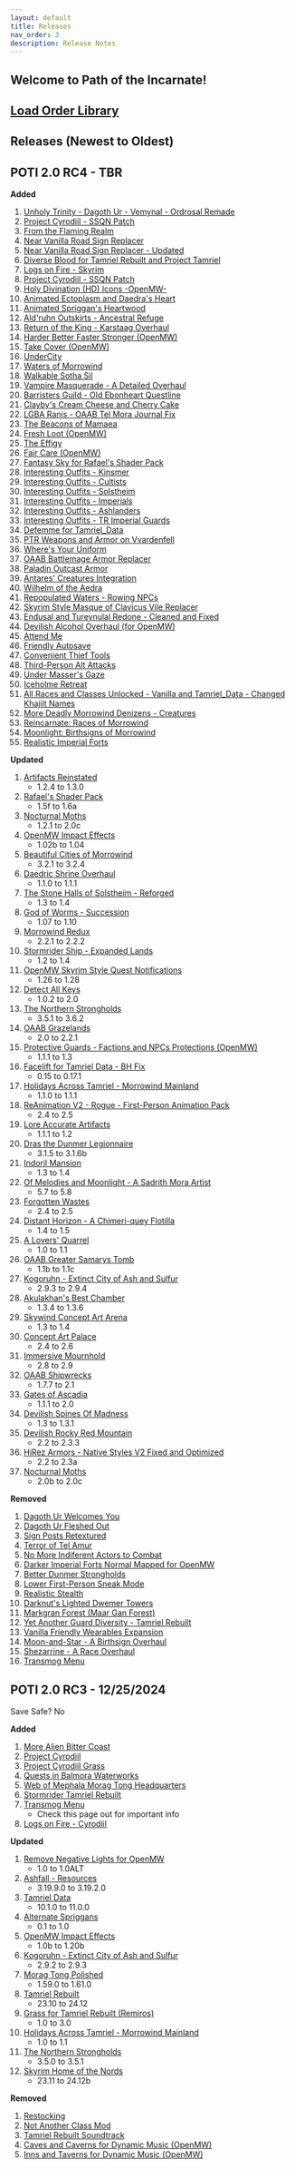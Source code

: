 ```yaml
---
layout: default
title: Releases
nav_order: 3
description: Release Notes
---
```

## Welcome to Path of the Incarnate!

## [Load Order Library](https://loadorderlibrary.com/lists/path-of-the-incarnate)

## Releases (Newest to Oldest)  

## POTI 2.0 RC4 - TBR

**Added**
1. [Unholy Trinity - Dagoth Ur - Vemynal - Ordrosal Remade](https://www.nexusmods.com/morrowind/mods/55564)
2. [Project Cyrodiil - SSQN Patch](https://www.nexusmods.com/morrowind/mods/55688)
3. [From the Flaming Realm](https://www.nexusmods.com/morrowind/mods/54696)
4. [Near Vanilla Road Sign Replacer](https://www.nexusmods.com/morrowind/mods/44957)
5. [Near Vanilla Road Sign Replacer - Updated](https://www.nexusmods.com/morrowind/mods/55651)
6. [Diverse Blood for Tamriel Rebuilt and Project Tamriel](https://www.nexusmods.com/morrowind/mods/55687)
7. [Logs on Fire - Skyrim](https://www.nexusmods.com/morrowind/mods/55665)
8. [Project Cyrodiil - SSQN Patch](https://www.nexusmods.com/morrowind/mods/55688)
9. [Holy Divination (HD) Icons -OpenMW-](https://www.nexusmods.com/morrowind/mods/55273)
10. [Animated Ectoplasm and Daedra's Heart](https://www.nexusmods.com/morrowind/mods/55386)
11. [Animated Spriggan's Heartwood](https://www.nexusmods.com/morrowind/mods/55386)
12. [Ald'ruhn Outskirts - Ancestral Refuge](https://www.nexusmods.com/morrowind/mods/55944)
13. [Return of the King - Karstaag Overhaul](https://www.nexusmods.com/morrowind/mods/55955)
14. [Harder Better Faster Stronger (OpenMW)](https://www.nexusmods.com/morrowind/mods/55542)
15. [Take Cover (OpenMW)](https://www.nexusmods.com/morrowind/mods/54976)
16. [UnderCity](https://www.nexusmods.com/morrowind/mods/54773)
17. [Waters of Morrowind](https://www.nexusmods.com/morrowind/mods/50203)
18. [Walkable Sotha Sil](https://www.nexusmods.com/morrowind/mods/55560)
19. [Vampire Masquerade - A Detailed Overhaul](https://www.nexusmods.com/morrowind/mods/56101)
20. [Barristers Guild - Old Ebonheart Questline](https://www.nexusmods.com/morrowind/mods/55995)
21. [Clayby's Cream Cheese and Cherry Cake](https://www.nexusmods.com/morrowind/mods/55915)
22. [LGBA Ranis - OAAB Tel Mora Journal Fix](https://www.nexusmods.com/morrowind/mods/56116)
23. [The Beacons of Mamaea](https://www.nexusmods.com/morrowind/mods/53875)
24. [Fresh Loot (OpenMW)](https://www.nexusmods.com/morrowind/mods/56005)
25. [The Effigy](https://www.nexusmods.com/morrowind/mods/56121)
26. [Fair Care (OpenMW)](https://www.nexusmods.com/morrowind/mods/55293)
27. [Fantasy Sky for Rafael's Shader Pack](https://www.nexusmods.com/morrowind/mods/56119)
28. [Interesting Outfits - Kinsmer](https://www.nexusmods.com/morrowind/mods/52167)
29. [Interesting Outfits - Cultists](https://www.nexusmods.com/morrowind/mods/51922)
30. [Interesting Outfits - Solstheim](https://www.nexusmods.com/morrowind/mods/53124)
31. [Interesting Outfits - Imperials](https://www.nexusmods.com/morrowind/mods/53651)
32. [Interesting Outfits - Ashlanders](https://www.nexusmods.com/morrowind/mods/54099)
33. [Interesting Outfits - TR Imperial Guards](https://www.nexusmods.com/morrowind/mods/55776)
34. [Defemme for Tamriel_Data](https://www.nexusmods.com/morrowind/mods/55990)
35. [PTR Weapons and Armor on Vvardenfell](https://www.nexusmods.com/morrowind/mods/53686)
36. [Where's Your Uniform](https://www.nexusmods.com/morrowind/mods/55932)
37. [OAAB Battlemage Armor Replacer](https://www.nexusmods.com/morrowind/mods/48683)
38. [Paladin Outcast Armor](https://www.nexusmods.com/morrowind/mods/55952)
39. [Antares' Creatures Integration](https://www.nexusmods.com/morrowind/mods/43249)
40. [Wilhelm of the Aedra](https://www.nexusmods.com/morrowind/mods/55948)
41. [Repopulated Waters - Rowing NPCs](https://www.nexusmods.com/morrowind/mods/53653)
42. [Skyrim Style Masque of Clavicus Vile Replacer](https://www.nexusmods.com/morrowind/mods/53600)
43. [Endusal and Tureynulal Redone - Cleaned and Fixed](https://www.nexusmods.com/morrowind/mods/56124)
44. [Devilish Alcohol Overhaul (for OpenMW)](https://www.nexusmods.com/morrowind/mods/55038)
45. [Attend Me](https://gitlab.com/urm-openmw-mods/attend-me/-/tree/0.49)
46. [Friendly Autosave](https://modding-openmw.com/mods/friendly-autosave/)
47. [Convenient Thief Tools](https://modding-openmw.com/mods/convenient-thief-tools/)
48. [Third-Person Alt Attacks](https://gitlab.com/fallchildren/openmw-third-person-alt-attacks)
49. [Under Masser's Gaze](https://www.nexusmods.com/morrowind/mods/55445)
50. [Iceholme Retreat](https://www.nexusmods.com/morrowind/mods/55221)
51. [All Races and Classes Unlocked - Vanilla and Tamriel_Data - Changed Khajiit Names](https://www.nexusmods.com/morrowind/mods/54339)
52. [More Deadly Morrowind Denizens - Creatures](https://www.nexusmods.com/morrowind/mods/48745)
53. [Reincarnate: Races of Morrowind](https://www.nexusmods.com/morrowind/mods/52397)
54. [Moonlight: Birthsigns of Morrowind](https://www.nexusmods.com/morrowind/mods/52456)
55. [Realistic Imperial Forts](https://www.nexusmods.com/morrowind/mods/56112)
   
**Updated**
1. [Artifacts Reinstated](https://www.nexusmods.com/morrowind/mods/48074)
   * 1.2.4 to 1.3.0
2. [Rafael's Shader Pack](https://www.nexusmods.com/morrowind/mods/53667)
   * 1.5f to 1.6a
3. [Nocturnal Moths](https://www.nexusmods.com/morrowind/mods/44148)
   * 1.2.1 to 2.0c
4. [OpenMW Impact Effects](https://www.nexusmods.com/morrowind/mods/55508)
   * 1.02b to 1.04
5. [Beautiful Cities of Morrowind](https://www.nexusmods.com/morrowind/mods/49231)
   * 3.2.1 to 3.2.4
6. [Daedric Shrine Overhaul](https://www.nexusmods.com/morrowind/mods/54679)
   * 1.1.0 to 1.1.1
7. [The Stone Halls of Solstheim - Reforged](https://www.nexusmods.com/morrowind/mods/49841)
   * 1.3 to 1.4
8. [God of Worms - Succession](https://www.nexusmods.com/morrowind/mods/48028)
   * 1.07 to 1.10
10. [Morrowind Redux](https://www.nexusmods.com/morrowind/mods/54060)
    * 2.2.1 to 2.2.2
11. [Stormrider Ship - Expanded Lands](https://www.nexusmods.com/morrowind/mods/53736)
    * 1.2 to 1.4
12. [OpenMW Skyrim Style Quest Notifications](https://www.nexusmods.com/morrowind/mods/54148)
    * 1.26 to 1.28
13. [Detect All Keys](https://www.nexusmods.com/morrowind/mods/52778)
    * 1.0.2 to 2.0
14. [The Northern Strongholds](https://www.nexusmods.com/morrowind/mods/53171)
    * 3.5.1 to 3.6.2
15. [OAAB Grazelands](https://www.nexusmods.com/morrowind/mods/49075)
    * 2.0 to 2.2.1
16. [Protective Guards - Factions and NPCs Protections (OpenMW)](https://www.nexusmods.com/morrowind/mods/54858)
    * 1.1.1 to 1.3
17. [Facelift for Tamriel Data - BH Fix](https://www.nexusmods.com/morrowind/mods/53935)
    * 0.15 to 0.17.1
18. [Holidays Across Tamriel - Morrowind Mainland](https://www.nexusmods.com/morrowind/mods/55249)
    * 1.1.0 to 1.1.1
19. [ReAnimation V2 - Rogue - First-Person Animation Pack](https://www.nexusmods.com/morrowind/mods/52596)
    * 2.4 to 2.5
20. [Lore Accurate Artifacts](https://www.nexusmods.com/morrowind/mods/54470)
    * 1.1.1 to 1.2
21. [Dras the Dunmer Legionnaire](https://www.nexusmods.com/morrowind/mods/51446)
    * 3.1.5 to 3.1.6b
22. [Indoril Mansion](https://www.nexusmods.com/morrowind/mods/53022)
    * 1.3 to 1.4
23. [Of Melodies and Moonlight - A Sadrith Mora Artist](https://www.nexusmods.com/morrowind/mods/53307)
    * 5.7 to 5.8
24. [Forgotten Wastes](https://www.nexusmods.com/morrowind/mods/54162)
    * 2.4 to 2.5
25. [Distant Horizon - A Chimeri-quey Flotilla](https://www.nexusmods.com/morrowind/mods/53152)
    * 1.4 to 1.5
26. [A Lovers' Quarrel](https://www.nexusmods.com/morrowind/mods/52679)
    * 1.0 to 1.1
27. [OAAB Greater Samarys Tomb](https://www.nexusmods.com/morrowind/mods/52781)
    * 1.1b to 1.1c
28. [Kogoruhn - Extinct City of Ash and Sulfur](https://www.nexusmods.com/morrowind/mods/51615)
    * 2.9.3 to 2.9.4
29. [Akulakhan's Best Chamber](https://www.nexusmods.com/morrowind/mods/49644)
    * 1.3.4 to 1.3.6
30. [Skywind Concept Art Arena](https://www.nexusmods.com/morrowind/mods/53907)
    * 1.3 to 1.4
31. [Concept Art Palace](https://www.nexusmods.com/morrowind/mods/48136)
    * 2.4 to 2.6
32. [Immersive Mournhold](https://www.nexusmods.com/morrowind/mods/49353)
    * 2.8 to 2.9
33. [OAAB Shipwrecks](https://www.nexusmods.com/morrowind/mods/51364)
    * 1.7.7 to 2.1
34. [Gates of Ascadia](https://www.nexusmods.com/morrowind/mods/53547)
    * 1.1.1 to 2.0
35. [Devilish Spines Of Madness](https://www.nexusmods.com/morrowind/mods/53423)
    * 1.3 to 1.3.1
36. [Devilish Rocky Red Mountain](https://www.nexusmods.com/morrowind/mods/53473)
    * 2.2 to 2.3.3
37. [HiRez Armors - Native Styles V2 Fixed and Optimized](https://www.nexusmods.com/morrowind/mods/47919)
    * 2.2 to 2.3a
38. [Nocturnal Moths](https://www.nexusmods.com/morrowind/mods/44148)
    * 2.0b to 2.0c 

**Removed**
1. [Dagoth Ur Welcomes You](https://www.nexusmods.com/morrowind/mods/44204)
2. [Dagoth Ur Fleshed Out](https://www.nexusmods.com/morrowind/mods/54070)
3. [Sign Posts Retextured](https://www.nexusmods.com/morrowind/mods/42126)
4. [Terror of Tel Amur](https://www.nexusmods.com/morrowind/mods/53673)
5. [No More Indiferent Actors to Combat](https://www.nexusmods.com/morrowind/mods/54711)
6. [Darker Imperial Forts Normal Mapped for OpenMW](https://www.nexusmods.com/morrowind/mods/54128)
7. [Better Dunmer Strongholds](https://www.nexusmods.com/morrowind/mods/49692)
8. [Lower First-Person Sneak Mode](https://www.nexusmods.com/morrowind/mods/43108)
9. [Realistic Stealth](https://www.nexusmods.com/morrowind/mods/49021)
10. [Darknut's Lighted Dwemer Towers](https://www.nexusmods.com/morrowind/mods/51358)
11. [Markgran Forest (Maar Gan Forest)](https://www.nexusmods.com/morrowind/mods/53627)
12. [Yet Another Guard Diversity - Tamriel Rebuilt](https://www.nexusmods.com/morrowind/mods/47583)
13. [Vanilla Friendly Wearables Expansion](https://www.nexusmods.com/morrowind/mods/48683)
14. [Moon-and-Star - A Birthsign Overhaul](https://www.nexusmods.com/morrowind/mods/55451)
15. [Shezarrine - A Race Overhaul](https://www.nexusmods.com/morrowind/mods/55442)
16. [Transmog Menu](https://modding-openmw.gitlab.io/s3ctors-s3cret-st4sh/transmog/)

## POTI 2.0 RC3 - 12/25/2024

Save Safe? No 

**Added**
1. [More Alien Bitter Coast](https://www.nexusmods.com/morrowind/mods/55585)
2. [Project Cyrodiil](https://www.nexusmods.com/morrowind/mods/44922)
3. [Project Cyrodiil Grass](https://www.nexusmods.com/morrowind/mods/55612)
4. [Quests in Balmora Waterworks](https://www.nexusmods.com/morrowind/mods/52758)
5. [Web of Mephala Morag Tong Headquarters](https://www.nexusmods.com/morrowind/mods/55163)
6. [Stormrider Tamriel Rebuilt](https://www.nexusmods.com/morrowind/mods/53736)
7. [Transmog Menu](https://modding-openmw.gitlab.io/s3ctors-s3cret-st4sh/transmog/)
   * Check this page out for important info
8. [Logs on Fire - Cyrodiil](https://www.nexusmods.com/morrowind/mods/55647)

**Updated**
1. [Remove Negative Lights for OpenMW](https://www.nexusmods.com/morrowind/mods/52487)
   * 1.0 to 1.0ALT
2. [Ashfall - Resources](https://www.nexusmods.com/morrowind/mods/49057)
   * 3.19.9.0 to 3.19.2.0
3. [Tamriel Data](https://www.nexusmods.com/morrowind/mods/44537)
   * 10.1.0 to 11.0.0
4. [Alternate Spriggans](https://www.nexusmods.com/morrowind/mods/44271)
   * 0.1 to 1.0
5. [OpenMW Impact Effects](https://www.nexusmods.com/morrowind/mods/55508)
   * 1.0b to 1.20b
6. [Kogoruhn - Extinct City of Ash and Sulfur](https://www.nexusmods.com/morrowind/mods/51615)
   * 2.9.2 to 2.9.3
7. [Morag Tong Polished](https://www.nexusmods.com/morrowind/mods/47041)
   * 1.59.0 to 1.61.0
8. [Tamriel Rebuilt](https://www.nexusmods.com/morrowind/mods/42145)
   * 23.10 to 24.12
9. [Grass for Tamriel Rebuilt (Remiros)](https://www.nexusmods.com/morrowind/mods/54362)
   * 1.0 to 3.0
10. [Holidays Across Tamriel - Morrowind Mainland](https://www.nexusmods.com/morrowind/mods/55249)
    * 1.0 to 1.1
11. [The Northern Strongholds](https://www.nexusmods.com/morrowind/mods/53171)
    * 3.5.0 to 3.5.1
12. [Skyrim Home of the Nords](https://www.nexusmods.com/morrowind/mods/44921)
    * 23.11 to 24.12b

**Removed**
1. [Restocking](https://www.nexusmods.com/morrowind/mods/54952)
2. [Not Another Class Mod](https://www.nexusmods.com/morrowind/mods/52642)
3. [Tamriel Rebuilt Soundtrack](https://www.nexusmods.com/morrowind/mods/47254)
4. [Caves and Caverns for Dynamic Music (OpenMW)](https://www.nexusmods.com/morrowind/mods/55282)
5. [Inns and Taverns for Dynamic Music (OpenMW)](https://www.nexusmods.com/morrowind/mods/55294)
